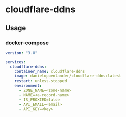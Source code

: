 # cloudflare-ddns

## Usage

### docker-compose

```yaml
version: "3.8"

services:
  cloudflare-ddns:
    container_name: cloudflare-ddns
    image: danieloppenlander/cloudflare-ddns:latest
    restart: unless-stopped
    environment:
      - ZONE_NAME=<zone-name>
      - NAME=<a-record-name>
      - IS_PROXIED=false
      - API_EMAIL=<email>
      - API_KEY=<key>
```

